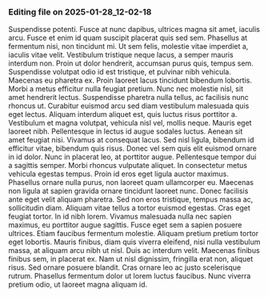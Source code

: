 

### Editing file on 2025-01-28_12-02-18

Suspendisse potenti. Fusce at nunc dapibus, ultrices magna sit amet, iaculis arcu. Fusce et enim id quam suscipit placerat quis sed sem. Phasellus at fermentum nisi, non tincidunt mi. Ut sem felis, molestie vitae imperdiet a, iaculis vitae velit. Vestibulum tristique neque lacus, a semper mauris interdum non. Proin ut dolor hendrerit, accumsan purus quis, tempus sem. Suspendisse volutpat odio id est tristique, et pulvinar nibh vehicula. Maecenas eu pharetra ex. Proin laoreet lacus tincidunt bibendum lobortis. Morbi a metus efficitur nulla feugiat pretium. Nunc nec molestie nisl, sit amet hendrerit lectus. Suspendisse pharetra nulla tellus, ac facilisis nunc rhoncus ut.
Curabitur euismod arcu sed diam vestibulum malesuada quis eget lectus. Aliquam interdum aliquet est, quis luctus risus porttitor a. Vestibulum et magna volutpat, vehicula nisl vel, mollis neque. Mauris eget laoreet nibh. Pellentesque in lectus id augue sodales luctus. Aenean sit amet feugiat nisi. Vivamus at consequat lacus. Sed nisl ligula, bibendum id efficitur vitae, bibendum quis risus. Donec vel sem quis elit euismod ornare in id dolor. Nunc in placerat leo, at porttitor augue. Pellentesque tempor dui a sagittis semper. Morbi rhoncus vulputate aliquet. In consectetur metus vehicula egestas tempus. Proin id eros eget ligula auctor maximus. Phasellus ornare nulla purus, non laoreet quam ullamcorper eu.
Maecenas non ligula at sapien gravida ornare tincidunt laoreet nunc. Donec facilisis ante eget velit aliquam pharetra. Sed non eros tristique, tempus massa ac, sollicitudin diam. Aliquam vitae tellus a tortor euismod egestas. Cras eget feugiat tortor. In id nibh lorem. Vivamus malesuada nulla nec sapien maximus, eu porttitor augue sagittis.
Fusce eget sem a sapien posuere ultrices. Etiam faucibus fermentum molestie. Aliquam pretium pretium tortor eget lobortis. Mauris finibus, diam quis viverra eleifend, nisi nulla vestibulum massa, at aliquam arcu nibh ut nisl. Duis ac interdum velit. Maecenas finibus finibus sem, in placerat ex. Nam ut nisl dignissim, fringilla erat non, aliquet risus. Sed ornare posuere blandit. Cras ornare leo ac justo scelerisque rutrum. Phasellus fermentum dolor ut lorem luctus faucibus. Nunc viverra pretium odio, ut laoreet magna aliquam id.


